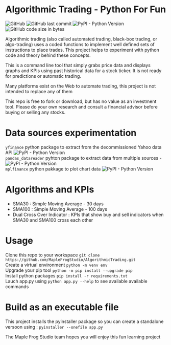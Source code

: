 # Algorithmic Trading - Python For Fun 

![GitHub](https://img.shields.io/github/license/MapleFrogStudio/AlgorithmicTrading?style=plastic)
![GitHub last commit](https://img.shields.io/github/last-commit/MapleFrogStudio/AlgorithmicTrading?style=plastic)
![PyPI - Python Version](https://img.shields.io/badge/python-3.4%2B-blue?color=blue&style=plastic)
![GitHub code size in bytes](https://img.shields.io/github/languages/code-size/MapleFrogStudio/AlgorithmicTrading?logo=github&style=plastic)  
  
  
Algorithmic trading (also called automated trading, black-box trading, or algo-trading) uses a coded functions to implement well defined sets of instructions to place trades. This project helps to experiment with python code and theory behind these concepts.  
  
This is a command line tool that simply grabs price data and displays graphs and KPIs using past historical data for a stock ticker. It is not ready for predictions or automatic trading.  
  
Many platforms exist on the Web to automate trading, this project is not intended to replace any of them  
  
This repo is free to fork or download, but has no value as an investment tool. Please do your own research and consult a financial advisor before buying or selling any stocks.  
   
# Data sources experimentation
` yfinance ` python package to extract from the decommissioned Yahoo data API  ![PyPI - Python Version](https://img.shields.io/pypi/pyversions/yfinance?label=yfinance&logo=pypi&style=plastic)  
` pandas_datareader ` pyhton package to extract data from multiple sources - ![PyPI - Python Version](https://img.shields.io/pypi/pyversions/pandas-datareader?label=pandas-datareader&logo=pypi&style=plastic)  
` mplfinance ` python pakkage to plot chart data  ![PyPI - Python Version](https://img.shields.io/pypi/pyversions/mplfinance?label=mplfinance&logo=pypi&style=plastic)


# Algorithms and KPIs
- SMA30 : Simple Moving Average - 30 days
- SMA100 : Simple Moving Average - 100 days
- Dual Cross Over Indicator : KPIs that show buy and sell indicators when SMA30 and SMA100 cross each other

# Usage
Clone this repo to your workspace ` git clone https://github.com/MapleFrogStudio/AlgorithmicTrading.git `  
Create a virtual environment ` python -m venv env `  
Upgrade your pip tool ` python -m pip install --upgrade pip `  
Install python packages ` pip install -r requirements.txt `  
Lauch app.py using ` python app.py --help ` to see available available commands

# Build as an executable file
This project installs the pyinstaller package so you can create a standalone versoon using : ` pyinstaller --onefile app.py `  
  
    
The Maple Frog Studio team hopes you will enjoy this fun learning project

